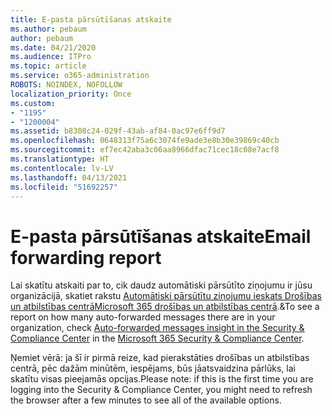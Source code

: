 ```yaml
---
title: E-pasta pārsūtīšanas atskaite
ms.author: pebaum
author: pebaum
ms.date: 04/21/2020
ms.audience: ITPro
ms.topic: article
ms.service: o365-administration
ROBOTS: NOINDEX, NOFOLLOW
localization_priority: Once
ms.custom:
- "1195"
- "1200004"
ms.assetid: b8308c24-029f-43ab-af84-0ac97e6ff9d7
ms.openlocfilehash: 0648313f75a6c3074fe9ade3e8b30e39869c40cb
ms.sourcegitcommit: ef7ec42aba3c06aa8966dfac71cec18c08e7acf8
ms.translationtype: HT
ms.contentlocale: lv-LV
ms.lasthandoff: 04/13/2021
ms.locfileid: "51692257"
---
```

# <a name="email-forwarding-report"></a><span data-ttu-id="c95e3-102">E-pasta pārsūtīšanas atskaite</span><span class="sxs-lookup"><span data-stu-id="c95e3-102">Email forwarding report</span></span>

<span data-ttu-id="c95e3-103">Lai skatītu atskaiti par to, cik daudz automātiski pārsūtīto ziņojumu ir jūsu organizācijā, skatiet rakstu [Automātiski pārsūtītu ziņojumu ieskats Drošības un atbilstības centrā](https://docs.microsoft.com/microsoft-365/security/office-365-security/mfi-auto-forwarded-messages-report)[Microsoft 365 drošības un atbilstības centrā](https://protection.office.com/#/homepage).&amp;</span><span class="sxs-lookup"><span data-stu-id="c95e3-103">To see a report on how many auto-forwarded messages there are in your organization, check [Auto-forwarded messages insight in the Security & Compliance Center](https://docs.microsoft.com/microsoft-365/security/office-365-security/mfi-auto-forwarded-messages-report) in the [Microsoft 365 Security &amp; Compliance Center](https://protection.office.com/#/homepage).</span></span>
  
<span data-ttu-id="c95e3-104">Ņemiet vērā: ja šī ir pirmā reize, kad pierakstāties drošības un atbilstības centrā, pēc dažām minūtēm, iespējams, būs jāatsvaidzina pārlūks, lai skatītu visas pieejamās opcijas.</span><span class="sxs-lookup"><span data-stu-id="c95e3-104">Please note: if this is the first time you are logging into the Security &amp; Compliance Center, you might need to refresh the browser after a few minutes to see all of the available options.</span></span>
  